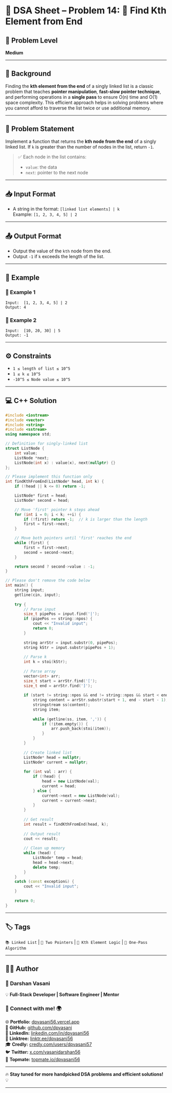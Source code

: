 # 📌 DSA Sheet – Problem 14: 🔢 Find Kth Element from End  
## 🎯 Problem Level  
**Medium**

---

## 🧩 Background  

Finding the **kth element from the end** of a singly linked list is a classic problem that teaches **pointer manipulation**, **fast-slow pointer technique**, and performing operations in a **single pass** to ensure O(n) time and O(1) space complexity. This efficient approach helps in solving problems where you cannot afford to traverse the list twice or use additional memory.

---

## 📝 Problem Statement  

Implement a function that returns the **kth node from the end** of a singly linked list. If `k` is greater than the number of nodes in the list, return `-1`.

> ✅ Each node in the list contains:
> - `value`: the data
> - `next`: pointer to the next node

---

## 📥 Input Format  

- A string in the format: `[linked list elements] | k`  
  Example: `[1, 2, 3, 4, 5] | 2`

---

## 📤 Output Format  

- Output the value of the `kth` node from the end.  
- Output `-1` if `k` exceeds the length of the list.

---

## 🧪 Example  

### 🔹 Example 1  
```
Input:  [1, 2, 3, 4, 5] | 2  
Output: 4
```

### 🔹 Example 2  
```
Input:  [10, 20, 30] | 5  
Output: -1
```

---

## ⚙️ Constraints  
- `1 ≤ length of list ≤ 10^5`  
- `1 ≤ k ≤ 10^5`  
- `-10^5 ≤ Node value ≤ 10^5`

---

## 💻 C++ Solution  

```cpp
#include <iostream>
#include <vector>
#include <string>
#include <sstream>
using namespace std;

// Definition for singly-linked list
struct ListNode {
    int value;
    ListNode *next;
    ListNode(int x) : value(x), next(nullptr) {}
};

// Please implement this function only
int findKthFromEnd(ListNode* head, int k) {
    if (!head || k <= 0) return -1;

    ListNode* first = head;
    ListNode* second = head;

    // Move 'first' pointer k steps ahead
    for (int i = 0; i < k; ++i) {
        if (!first) return -1;  // k is larger than the length
        first = first->next;
    }

    // Move both pointers until 'first' reaches the end
    while (first) {
        first = first->next;
        second = second->next;
    }

    return second ? second->value : -1;
}

// Please don't remove the code below
int main() {
    string input;
    getline(cin, input);
    
    try {
        // Parse input
        size_t pipePos = input.find('|');
        if (pipePos == string::npos) {
            cout << "Invalid input";
            return 0;
        }
        
        string arrStr = input.substr(0, pipePos);
        string kStr = input.substr(pipePos + 1);
        
        // Parse k
        int k = stoi(kStr);
        
        // Parse array
        vector<int> arr;
        size_t start = arrStr.find('[');
        size_t end = arrStr.find(']');
        
        if (start != string::npos && end != string::npos && start < end) {
            string content = arrStr.substr(start + 1, end - start - 1);
            stringstream ss(content);
            string item;
            
            while (getline(ss, item, ',')) {
                if (!item.empty()) {
                    arr.push_back(stoi(item));
                }
            }
        }
        
        // Create linked list
        ListNode* head = nullptr;
        ListNode* current = nullptr;
        
        for (int val : arr) {
            if (!head) {
                head = new ListNode(val);
                current = head;
            } else {
                current->next = new ListNode(val);
                current = current->next;
            }
        }
        
        // Get result
        int result = findKthFromEnd(head, k);
        
        // Output result
        cout << result;
        
        // Clean up memory
        while (head) {
            ListNode* temp = head;
            head = head->next;
            delete temp;
        }
    }
    catch (const exception&) {
        cout << "Invalid input";
    }
    
    return 0;
}
```

---

## 🏷️ Tags  
`📚 Linked List` | `🎯 Two Pointers` | `🧠 Kth Element Logic` | `🚀 One-Pass Algorithm`

---

## 👨‍💻 Author  

### 🚀 **Darshan Vasani**  
💡 **Full-Stack Developer | Software Engineer | Mentor**    

### 🔗 Connect with me! 🌍  
🌐 **Portfolio:** [dpvasani56.vercel.app](https://dpvasani56.vercel.app/)  
🐙 **GitHub:** [github.com/dpvasani](https://github.com/dpvasani)  
💼 **LinkedIn:** [linkedin.com/in/dpvasani56](https://www.linkedin.com/in/dpvasani56/)  
🌳 **Linktree:** [linktr.ee/dpvasani56](https://linktr.ee/dpvasani56)  
🎓 **Credly:** [credly.com/users/dpvasani57](https://www.credly.com/users/dpvasani57/)  
🐦 **Twitter:** [x.com/vasanidarshan56](https://x.com/vasanidarshan56)  
📢 **Topmate:** [topmate.io/dpvasani56](https://topmate.io/dpvasani56)  

---

🔥 **Stay tuned for more handpicked DSA problems and efficient solutions!** 💡

---